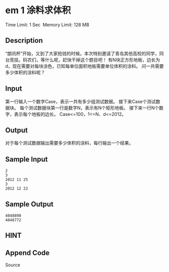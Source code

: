 # em 1  涂料求体积
Time Limit: 1 Sec  Memory Limit: 128 MB


## Description
“朗讯杯”开始，又到了大家抢钱的时候。本次特别邀请了青岛其他高校的同学，同台竞技。码农们，等什么呢，赶快干掉这个题目吧！
有N块正方形地板，边长为d，现在需要对每块涂色，已知每单位面积地板需要单位体积的涂料。
问一共需要多少体积的涂料呢？


## Input
第一行输入一个数字Case，表示一共有多少组测试数据。
接下来Case个测试数据块。
每个测试数据块第一行是数字N，表示有N个矩形地板。
接下来一行N个数字，表示每个地板的边长。
Case<=100，1<=N、d<=2012。


## Output
﻿对于每个测试数据输出需要多少体积的涂料，每行输出一个结果。


## Sample Input
```
2
3
2012 11 25
3
2012 12 22

```
## Sample Output
```
4048890
4048772

```

## HINT


## Append Code
Source